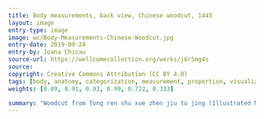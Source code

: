 ```yaml
---
title: Body measurements, back view, Chinese woodcut, 1443
layout: image
entry-type: image
image: wc/Body-Measurements-Chinese-Woodcut.jpg
entry-date: 2019-09-24
entry-by: Joana Chicau
source-url: https://wellcomecollection.org/works/j8r5mg4s
source:
copyright: Creative Commons Attribution (CC BY 4.0)
tags: [body, anatomy, categorization, measurement, proportion, visualization]
weights: [0.89, 0.91, 0.93, 0.99, 0.722, 0.333]

summary: "Woodcut from Tong ren shu xue zhen jiu tu jing (Illustrated Manual of Acupoints on the Bronze Man) by Wang Weiyi, published in 1443 CE (8th year of the Zhengtong reign period of the Ming Dynasty), illustrating the system of proportionate body measurements. This illustration consists of a simple outline drawing of a human body, viewed from the back. Captions on the image indicate the distances between various landmarks on the surface of the body, as an aid in establishing the location of acupoints and the paths of the channels at the back of the body. The units of measurement are the chi and cun, the length of the cun being based on the proportions of the individual's body, i.e. 1 cun = the distance from the base of the middle finger to the end of the crease of the middle joint. 10 cun = 1 chi. See 'Lettering' for further details."
---
```

